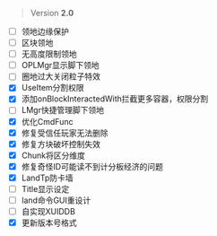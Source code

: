  > Version **2.0**

 - [ ] 领地边缘保护
 - [ ] 区块领地
 - [ ] 无高度限制领地
 - [ ] OPLMgr显示脚下领地
 - [ ] 圈地过大关闭粒子特效
 - [x] UseItem分割权限
 - [x] 添加onBlockInteractedWith拦截更多容器，权限分割
 - [ ] LMgr快捷管理脚下领地
 - [x] 优化CmdFunc
 - [x] 修复受信任玩家无法删除
 - [x] 修复方块破坏控制失效
 - [x] Chunk将区分维度
 - [x] 修复奇怪ID可能读不到计分板经济的问题
 - [x] LandTp防卡墙
 - [ ] Title显示设定
 - [ ] land命令GUI重设计
 - [ ] 自实现XUIDDB
 - [x] 更新版本号格式